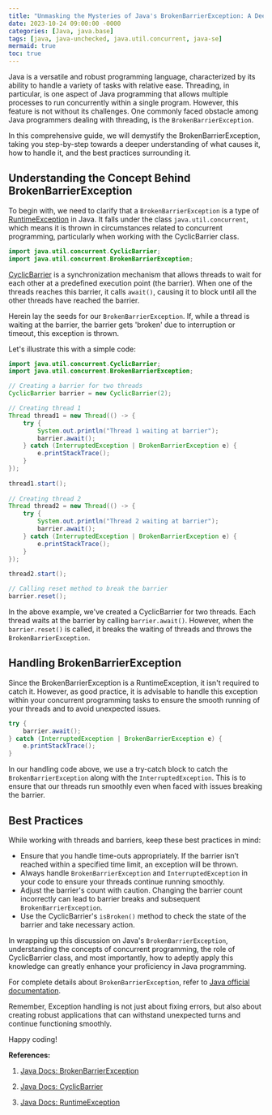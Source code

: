 ```yaml
---
title: "Unmasking the Mysteries of Java's BrokenBarrierException: A Deep Dive "
date: 2023-10-24 09:00:00 -0000
categories: [Java, java.base]
tags: [java, java-unchecked, java.util.concurrent, java-se]
mermaid: true
toc: true
---
```



Java is a versatile and robust programming language, characterized by its ability to handle a variety of tasks with relative ease. Threading, in particular, is one aspect of Java programming that allows multiple processes to run concurrently within a single program. However, this feature is not without its challenges. One commonly faced obstacle among Java programmers dealing with threading, is the `BrokenBarrierException`. 

In this comprehensive guide, we will demystify the BrokenBarrierException, taking you step-by-step towards a deeper understanding of what causes it, how to handle it, and the best practices surrounding it. 

## Understanding the Concept Behind BrokenBarrierException

To begin with, we need to clarify that a `BrokenBarrierException` is a type of [RuntimeException](https://docs.oracle.com/javase/7/docs/api/java/lang/RuntimeException.html) in Java. It falls under the class `java.util.concurrent`, which means it is thrown in circumstances related to concurrent programming, particularly when working with the CyclicBarrier class. 

```java
import java.util.concurrent.CyclicBarrier;
import java.util.concurrent.BrokenBarrierException;
``` 

[CyclicBarrier](https://docs.oracle.com/javase/7/docs/api/java/util/concurrent/CyclicBarrier.html) is a synchronization mechanism that allows threads to wait for each other at a predefined execution point (the barrier). When one of the threads reaches this barrier, it calls `await()`, causing it to bloc​k until all the other threads have reached the barrier.

Herein lay the seeds for our `BrokenBarrierException`. If, while a thread is waiting at the barrier, the barrier gets 'broken' due to interruption or timeout, this exception is thrown.

Let's illustrate this with a simple code:

```java
import java.util.concurrent.CyclicBarrier;
import java.util.concurrent.BrokenBarrierException;

// Creating a barrier for two threads
CyclicBarrier barrier = new CyclicBarrier(2);

// Creating thread 1
Thread thread1 = new Thread(() -> {
    try {
        System.out.println("Thread 1 waiting at barrier");
        barrier.await();
    } catch (InterruptedException | BrokenBarrierException e) {
        e.printStackTrace();
    }
});
  
thread1.start();
  
// Creating thread 2
Thread thread2 = new Thread(() -> {
    try {
        System.out.println("Thread 2 waiting at barrier");
        barrier.await();
    } catch (InterruptedException | BrokenBarrierException e) {
        e.printStackTrace();
    }
});  
  
thread2.start();

// Calling reset method to break the barrier
barrier.reset();

```
In the above example, we've created a CyclicBarrier for two threads. Each thread waits at the barrier by calling `barrier.await()`. However, when the `barrier.reset()` is called, it breaks the waiting of threads and throws the `BrokenBarrierException`. 

## Handling BrokenBarrierException 

Since the BrokenBarrierException is a RuntimeException, it isn't required to catch it. However, as good practice, it is advisable to handle this exception within your concurrent programming tasks to ensure the smooth running of your threads and to avoid unexpected issues.

```java
try {
    barrier.await();
} catch (InterruptedException | BrokenBarrierException e) {
    e.printStackTrace();
}
```
In our handling code above, we use a try-catch block to catch the `BrokenBarrierException` along with the `InterruptedException`. This is to ensure that our threads run smoothly even when faced with issues breaking the barrier.

## Best Practices

While working with threads and barriers, keep these best practices in mind:

* Ensure that you handle time-outs appropriately. If the barrier isn’t reached within a specified time limit, an exception will be thrown.
* Always handle `BrokenBarrierException` and `InterruptedException` in your code to ensure your threads continue running smoothly.
* Adjust the barrier's count with caution. Changing the barrier count incorrectly can lead to barrier breaks and subsequent `BrokenBarrierException`.
* Use the CyclicBarrier's `isBroken()` method to check the state of the barrier and take necessary action.
  
In wrapping up this discussion on Java's `BrokenBarrierException`, understanding the concepts of concurrent programming, the role of CyclicBarrier class, and most importantly, how to adeptly apply this knowledge can greatly enhance your proficiency in Java programming.

For complete details about `BrokenBarrierException`, refer to [Java official documentation](https://docs.oracle.com/javase/7/docs/api/java/util/concurrent/BrokenBarrierException.html).

Remember, Exception handling is not just about fixing errors, but also about creating robust applications that can withstand unexpected turns and continue functioning smoothly.

Happy coding!

**References:**

1. [Java Docs: BrokenBarrierException](https://docs.oracle.com/javase/7/docs/api/java/util/concurrent/BrokenBarrierException.html)

2. [Java Docs: CyclicBarrier](https://docs.oracle.com/javase/7/docs/api/java/util/concurrent/CyclicBarrier.html)

3. [Java Docs: RuntimeException](https://docs.oracle.com/javase/7/docs/api/java/lang/RuntimeException.html)
